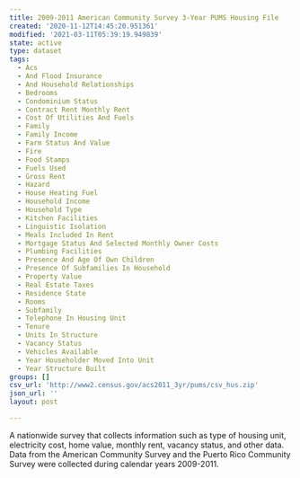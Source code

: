 ```yaml
---
title: 2009-2011 American Community Survey 3-Year PUMS Housing File
created: '2020-11-12T14:45:20.951361'
modified: '2021-03-11T05:39:19.949839'
state: active
type: dataset
tags:
  - Acs
  - And Flood Insurance
  - And Household Relationships
  - Bedrooms
  - Condominium Status
  - Contract Rent Monthly Rent
  - Cost Of Utilities And Fuels
  - Family
  - Family Income
  - Farm Status And Value
  - Fire
  - Food Stamps
  - Fuels Used
  - Gross Rent
  - Hazard
  - House Heating Fuel
  - Household Income
  - Household Type
  - Kitchen Facilities
  - Linguistic Isolation
  - Meals Included In Rent
  - Mortgage Status And Selected Monthly Owner Costs
  - Plumbing Facilities
  - Presence And Age Of Own Children
  - Presence Of Subfamilies In Household
  - Property Value
  - Real Estate Taxes
  - Residence State
  - Rooms
  - Subfamily
  - Telephone In Housing Unit
  - Tenure
  - Units In Structure
  - Vacancy Status
  - Vehicles Available
  - Year Householder Moved Into Unit
  - Year Structure Built
groups: []
csv_url: 'http://www2.census.gov/acs2011_3yr/pums/csv_hus.zip'
json_url: ''
layout: post

---
```

A nationwide survey that collects information such as type of housing unit, electricity cost, home value, monthly rent, vacancy status, and other data. Data from the American Community Survey and the Puerto Rico Community Survey were collected during calendar years 2009-2011.
